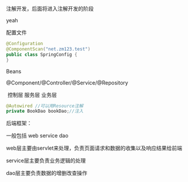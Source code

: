 注解开发，后面将进入注解开发的阶段

yeah

配置文件

```java
@Configuration
@ComponentScan("net.zm123.test")
public class SpringConfig {
}
```

Beans

@Component/@Controller/@Service/@Repository

​                       控制层 服务层 业务层

```java
@Autowired //可以用Resource注解
private BookDao bookDao;//注入
```

后端框架：

一般包括 web service dao

web层主要由servlet来处理，负责页面请求和数据的收集以及响应结果给前端

service层主要负责业务逻辑的处理

dao层主要负责数据的增删改查操作